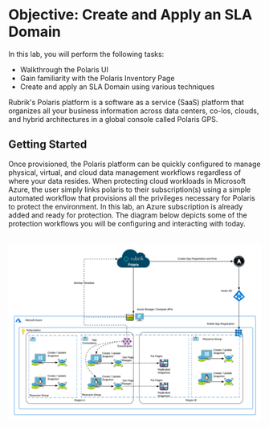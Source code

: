 # Objective: Create and Apply an SLA Domain

In this lab, you will perform the following tasks:

* Walkthrough the Polaris UI
* Gain familiarity with the Polaris Inventory Page
* Create and apply an SLA Domain using various techniques

Rubrik's Polaris platform is a software as a service (SaaS) platform that organizes all your business information across data centers, co-los, clouds, and hybrid architectures in a global console called Polaris GPS.

## Getting Started

Once provisioned, the Polaris platform can be quickly configured to manage physical, virtual, and cloud data management workflows regardless of where your data resides. When protecting cloud workloads in Microsoft Azure, the user simply links polaris to their subscription(s) using a simple automated workflow that provisions all the privileges necessary for Polaris to protect the environment. In this lab, an Azure subscription is already added and ready for protection. The diagram below depicts some of the protection workflows you will be configuring and interacting with today.
</br>
</br>
<center>
<img src="../images/HLD - Polaris Cloud Native Azure.png">
</center>
